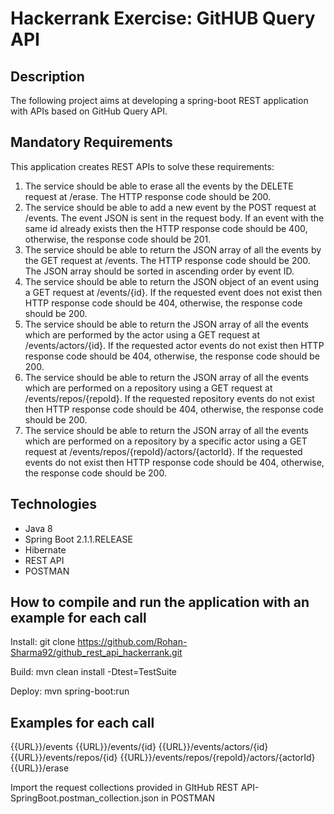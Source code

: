 # Hackerrank Exercise: GitHUB Query API

## Description
The following project aims at developing a spring-boot REST application with APIs based on GitHub Query API. 

## Mandatory Requirements

This application creates REST APIs to solve these requirements:

1. The service should be able to erase all the events by the DELETE request at /erase. The HTTP response code should be 200.
2. The service should be able to add a new event by the POST request at /events. The event JSON is sent in the request body. If an event with the same id already exists then the HTTP response code should be 400, otherwise, the response code should be 201.
3. The service should be able to return the JSON array of all the events by the GET request at /events. The HTTP response code should be 200. The JSON array should be sorted in ascending order by event ID.
4. The service should be able to return the JSON object of an event using a GET request at /events/{id}. If the requested  event does not exist then HTTP response code should be 404, otherwise, the response code should be 200.
5. The service should be able to return the JSON array of all the events which are performed by the actor using a GET request at /events/actors/{id}. If the requested actor events do not exist then HTTP response code should be 404, otherwise, the response code should be 200.
6. The service should be able to return the JSON array of all the events which are performed on a repository using a GET request at /events/repos/{repoId}. If the requested repository events do not exist then HTTP response code should be 404, otherwise, the response code should be 200.
7. The service should be able to return the JSON array of all the events which are performed on a repository by a specific actor using a GET request at /events/repos/{repoId}/actors/{actorId}. If the requested events do not exist then HTTP response code should be 404, otherwise, the response code should be 200.

## Technologies

- Java 8
- Spring Boot 2.1.1.RELEASE
- Hibernate
- REST API
- POSTMAN

## How to compile and run the application with an example for each call

Install: git clone https://github.com/Rohan-Sharma92/github_rest_api_hackerrank.git

Build: mvn clean install -Dtest=TestSuite

Deploy: mvn spring-boot:run

## Examples for each call

{{URL}}/events
{{URL}}/events/{id}
{{URL}}/events/actors/{id}
{{URL}}/events/repos/{id}
{{URL}}/events/repos/{repoId}/actors/{actorId}
{{URL}}/erase

Import the request collections provided in GItHub REST API- SpringBoot.postman_collection.json in POSTMAN 